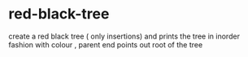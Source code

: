 red-black-tree
==============
create a red black tree ( only insertions) and prints the tree in inorder fashion with colour , parent end points out root
of the tree
